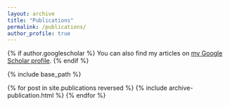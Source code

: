 ```yaml
---
layout: archive
title: "Publications"
permalink: /publications/
author_profile: true
---
```


{% if author.googlescholar %}
  You can also find my articles on <a href="{{author.googlescholar}}">my Google Scholar profile</a>.
{% endif %}

{% include base_path %}

{% for post in site.publications reversed %}
  {% include archive-publication.html %}
{% endfor %}

<link rel="icon" type="image/png" href="{{ base_path }}/images/publicationicon.png">
